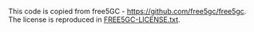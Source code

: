 This code is copied from free5GC - https://github.com/free5gc/free5gc.
The license is reproduced in [FREE5GC-LICENSE.txt](FREE5GC-LICENSE.txt).